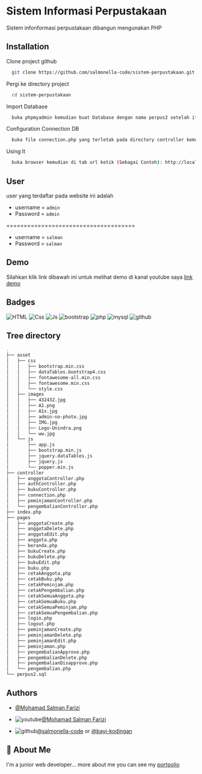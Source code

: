 
# Sistem Informasi Perpustakaan
Sistem infonformasi perpustakaan dibangun mengunakan PHP


## Installation

Clone project github

```bash
  git clone https://github.com/salmonella-code/sistem-perpustakaan.git
```

Pergi ke directory project

```bash
  cd sistem-perpustakaan
```

Import Database

```bash
  buka phpmyadmin kemudian buat Database dengan nama perpus2 setelah itu Import file perpus2 yang ada pada directory project ini untuk mendapatkan tabel beserta isi datanya.
```

Configuration Connection DB

```bash
  buka file connection.php yang terletak pada directory controller kemudian sesuaikan user, password, nama database yang telah kalian buat
```

Using It

```bash
  buka browser kemudian di tab url ketik (Sebagai Contoh): http://localhost/sistem-perpustakaan/   maka sistem akan otomatis menampilkan halaman login
  ```
  
## User

user yang terdaftar pada website ini adalah

- username = `admin`
- Password = `admin`

=====================================
- username = `salman`
- Password = `salman`

  
## Demo

Silahkan klik link dibawah ini untuk melihat demo di kanal youtube saya
[link demo](https://www.youtube.com/watch?v=J1hPGM65BaU)  
## Badges

![HTML](https://img.shields.io/badge/HTML5-E34F26?style=for-the-badge&logo=html5&logoColor=white)
![Css](https://img.shields.io/badge/CSS3-1572B6?style=for-the-badge&logo=css3&logoColor=white)
![Js](https://img.shields.io/badge/JavaScript-323330?style=for-the-badge&logo=javascript&logoColor=F7DF1E)
![bootstrap](https://img.shields.io/badge/Bootstrap-563D7C?style=for-the-badge&logo=bootstrap&logoColor=white)
![php](https://img.shields.io/badge/PHP-777BB4?style=for-the-badge&logo=php&logoColor=white)
![mysql](https://img.shields.io/badge/MySQL-00000F?style=for-the-badge&logo=mysql&logoColor=white)
![github](https://img.shields.io/badge/GitHub-100000?style=for-the-badge&logo=github&logoColor=white)

## Tree directory
```bash
.
├── asset
│   ├── css
│   │   ├── bootstrap.min.css
│   │   ├── dataTables.bootstrap4.css
│   │   ├── fontawesome-all.min.css
│   │   ├── fontawesome.min.css
│   │   └── style.css
│   ├── images
│   │   ├── 432432.jpg
│   │   ├── A1.png
│   │   ├── A1x.jpg
│   │   ├── admin-no-photo.jpg
│   │   ├── IMG.jpg
│   │   ├── Logo-Unindra.png
│   │   └── ww.jpg
│   └── js
│       ├── app.js
│       ├── bootstrap.min.js
│       ├── jquery.dataTables.js
│       ├── jquery.js
│       └── popper.min.js
├── controller
│   ├── anggotaController.php
│   ├── authController.php
│   ├── bukuController.php
│   ├── connection.php
│   ├── peminjamanController.php
│   └── pengembalianController.php
├── index.php
├── pages
│   ├── anggotaCreate.php
│   ├── anggotaDelete.php
│   ├── anggotaEdit.php
│   ├── anggota.php
│   ├── beranda.php
│   ├── bukuCreate.php
│   ├── bukuDelete.php
│   ├── bukuEdit.php
│   ├── buku.php
│   ├── cetakAnggota.php
│   ├── cetakBuku.php
│   ├── cetakPeminjam.php
│   ├── cetakPengembalian.php
│   ├── cetakSemuaAnggota.php
│   ├── cetakSemuaBuku.php
│   ├── cetakSemuaPeminjam.php
│   ├── cetakSemuaPengembalian.php
│   ├── login.php
│   ├── logout.php
│   ├── peminjamanCreate.php
│   ├── peminjamanDelete.php
│   ├── peminjamanEdit.php
│   ├── peminjaman.php
│   ├── pengembalianApprove.php
│   ├── pengembalianDelete.php
│   ├── pengembalianDisapprove.php
│   └── pengembalian.php
└── perpus2.sql
```

  
## Authors

- [@Mohamad  Salman Farizi](https://github.com/salmonella-code)

- ![youtube](https://img.shields.io/badge/YouTube-FF0000?style=for-the-badge&logo=youtube&logoColor=white)[@Mohamad  Salman Farizi](https://www.youtube.com/channel/UCClEl5LDjLq9QNsjPinDztQ)

- ![github](https://img.shields.io/badge/GitHub-100000?style=for-the-badge&logo=github&logoColor=white)[@salmonella-code](https://github.com/salmonella-code) or [@bayi-kodingan](https://github.com/bayi-kodingan)

## 🚀 About Me
I'm a junior web developer... more about me you can see 
my [portpolio](https://bayi-kodingan.github.io/)

  